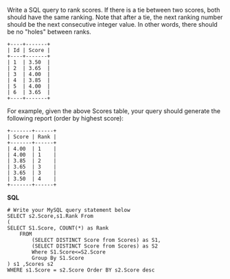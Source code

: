 Write a SQL query to rank scores. If there is a tie between two scores, both should have the same ranking. Note that after a tie, the next ranking number should be the next consecutive integer value. In other words, there should be no "holes" between ranks.

```
+----+-------+
| Id | Score |
+----+-------+
| 1  | 3.50  |
| 2  | 3.65  |
| 3  | 4.00  |
| 4  | 3.85  |
| 5  | 4.00  |
| 6  | 3.65  |
+----+-------+
```
For example, given the above Scores table, your query should generate the following report (order by highest score):

```
+-------+------+
| Score | Rank |
+-------+------+
| 4.00  | 1    |
| 4.00  | 1    |
| 3.85  | 2    |
| 3.65  | 3    |
| 3.65  | 3    |
| 3.50  | 4    |
+-------+------+
```

**SQL**
```
# Write your MySQL query statement below
SELECT s2.Score,s1.Rank From
(
SELECT S1.Score, COUNT(*) as Rank
    FROM 
        (SELECT DISTINCT Score from Scores) as S1,
        (SELECT DISTINCT Score from Scores) as S2 
        Where S1.Score<=S2.Score
        Group By S1.Score
) s1 ,Scores s2 
WHERE s1.Score = s2.Score Order BY s2.Score desc
```